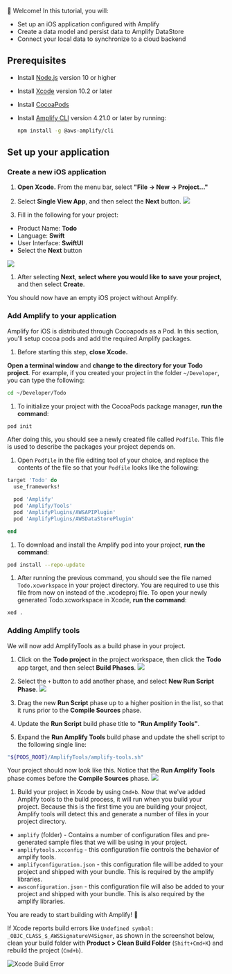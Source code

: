 
👋 Welcome! In this tutorial, you will:

- Set up an iOS application configured with Amplify
- Create a data model and persist data to Amplify DataStore
- Connect your local data to synchronize to a cloud backend

## Prerequisites

- Install [Node.js](https://nodejs.org/en/) version 10 or higher
- Install [Xcode](https://developer.apple.com/xcode/downloads/) version 10.2 or later
- Install [CocoaPods](https://cocoapods.org/)

- Install [Amplify CLI](~/cli/cli.md) version 4.21.0 or later by running:

    ```bash
    npm install -g @aws-amplify/cli
    ```

## Set up your application

### Create a new iOS application
1.  **Open Xcode.**  From the menu bar, select **"File -> New -> Project..."**

1.  Select **Single View App**, and then select the **Next** button.
  ![](~/images/lib/getting-started/ios/set-up-ios-select-project-template.png)

1.  Fill in the following for your project:
  * Product Name: **Todo**
  * Language: **Swift**
  * User Interface: **SwiftUI**
  * Select the **Next** button

  ![](~/images/lib/getting-started/ios/set-up-ios-studio-configure-your-project.png)

1.  After selecting **Next**, **select where you would like to save your project**, and then select **Create**.

  You should now have an empty iOS project without Amplify.

### Add Amplify to your application

Amplify for iOS is distributed through Cocoapods as a Pod. In this section, you'll setup cocoa pods and add the required Amplify packages.

1.  Before starting this step, **close Xcode.**

  **Open a terminal window** and **change to the directory for your Todo project**.  For example, if you created your project in the folder `~/Developer`, you can type the following:
  ```bash
  cd ~/Developer/Todo
  ```

1.  To initialize your project with the CocoaPods package manager, **run the command**:
  ```bash
  pod init
  ```

  After doing this, you should see a newly created file called `Podfile`.  This file is used to describe the packages your project depends on.

1. Open `Podfile` in the file editing tool of your choice, and replace the contents of the file so that your `Podfile` looks like the following:
  ```ruby
  target 'Todo' do
    use_frameworks!
  
    pod 'Amplify'
    pod 'Amplify/Tools'
    pod 'AmplifyPlugins/AWSAPIPlugin'
    pod 'AmplifyPlugins/AWSDataStorePlugin'
  
  end
  ```

1.  To download and install the Amplify pod into your project, **run the command**:
  ```bash
  pod install --repo-update
  ```

1.  After running the previous command, you should see the file named `Todo.xcworkspace` in your project directory.  You are required to use this file from now on instead of the .xcodeproj file.  To open your newly generated Todo.xcworkspace in Xcode, **run the command**:
  ```bash
  xed .
  ```

### Adding Amplify tools
We will now add AmplifyTools as a build phase in your project.  
1.  Click on the **Todo project** in the project workspace, then click the **Todo** app target, and then select **Build Phases**.
  ![](~/images/lib/getting-started/ios/set-up-ios-amplify-tools-1.png)

1.  Select the `+` button to add another phase, and select **New Run Script Phase**.
  ![](~/images/lib/getting-started/ios/set-up-ios-amplify-tools-2.png)

1.  Drag the new **Run Script** phase up to a higher position in the list, so that it runs prior to the **Compile Sources** phase.

1.  Update the **Run Script** build phase title to **"Run Amplify Tools"**.
1. Expand the **Run Amplify Tools** build phase and update the shell script to the following single line:
  ```bash
  "${PODS_ROOT}/AmplifyTools/amplify-tools.sh"
  ```
  Your project should now look like this.  Notice that the **Run Amplify Tools** phase comes before the **Compile Sources** phase.
  ![](~/images/lib/getting-started/ios/set-up-ios-amplify-tools-3.png)

1. Build your project in Xcode by using `Cmd+b`.  Now that we've added Amplify tools to the build process, it will run when you build your project. Because this is the first time you are building your project, Amplify tools will detect this and generate a number of files in your project directory.
  * `amplify` (folder) - Contains a number of configuration files and pre-generated sample files that we will be using in your project.
  * `amplifytools.xcconfig` - this configuration file controls the behavior of amplify tools.
  * `amplifyconfiguration.json` - this configuration file will be added to your project and shipped with your bundle.  This is required by the amplify libraries.
  * `awsconfiguration.json` - this configuration file will also be added to your project and shipped with your bundle.  This is also required by the amplify libraries.
    
You are ready to start building with Amplify! 🎉

<amplify-callout>

If Xcode reports build errors like `Undefined symbol: _OBJC_CLASS_$_AWSSignatureV4Signer`, as shown in the screenshot below, clean your build folder with **Product > Clean Build Folder** (`Shift+Cmd+K`) and rebuild the project (`Cmd+b`).

![Xcode Build Error](~/images/xcode-build-error.png)

</amplify-callout>
